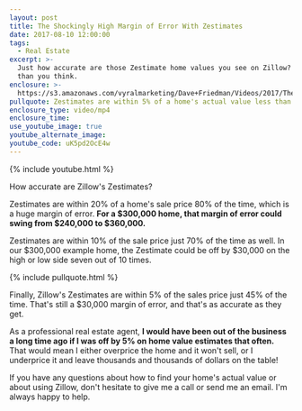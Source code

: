```yaml
---
layout: post
title: The Shockingly High Margin of Error With Zestimates
date: 2017-08-10 12:00:00
tags:
  - Real Estate
excerpt: >-
  Just how accurate are those Zestimate home values you see on Zillow? Far less
  than you think.
enclosure: >-
  https://s3.amazonaws.com/vyralmarketing/Dave+Friedman/Videos/2017/The+Shockingly+High+Margin+of+Error+With+Zestimates+-+Charleston+%2526+Mt.+Pleasant+Real+Estate+Agent.mp4
pullquote: Zestimates are within 5% of a home's actual value less than half the time.
enclosure_type: video/mp4
enclosure_time:
use_youtube_image: true
youtube_alternate_image:
youtube_code: uK5pd2OcE4w
---
```



{% include youtube.html %}

How accurate are Zillow's Zestimates?&nbsp;

Zestimates are within 20% of a home's sale price 80% of the time, which is a huge margin of error. **For a $300,000 home, that margin of error could swing from $240,000 to $360,000.&nbsp;**

Zestimates are within 10% of the sale price just 70% of the time as well. In our $300,000 example home, the Zestimate could be off by $30,000 on the high or low side seven out of 10 times.

{% include pullquote.html %}

Finally, Zillow's Zestimates are within 5% of the sales price just 45% of the time. That's still a $30,000 margin of error, and that's as accurate as they get.&nbsp;

As a professional real estate agent, **I would have been out of the business a long time ago if I was off by 5% on home value estimates that often.** That would mean I either overprice the home and it won't sell, or I underprice it and leave thousands and thousands of dollars on the table!

If you have any questions about how to find your home's actual value or about using Zillow, don't hesitate to give me a call or send me an email. I'm always happy to help.
<br>&nbsp;